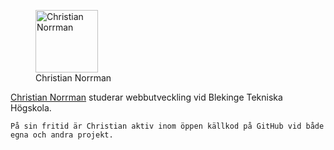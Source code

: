 <div class="byline">
  <figure class="byline__figure">
    <img src="img/me.jpg" height="100" alt="Christian Norrman">
    <figcaption>Christian Norrman</figcaption>
  </figure>

  <p class="byline__content">
    <a href="//github.com/ifaxity">Christian Norrman</a> studerar webbutveckling vid Blekinge Tekniska Högskola.

    På sin fritid är Christian aktiv inom öppen källkod på GitHub vid både egna och andra projekt.
  </p>
</div>
